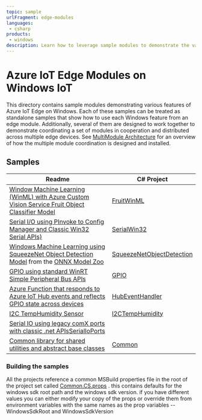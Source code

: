 ```yaml
---
topic: sample
urlFragment: edge-modules
languages:
 - csharp
products:
 - windows
description: Learn how to leverage sample modules to demonstrate the various features of Azure IoT Edge on Windows.
---
```


# Azure IoT Edge Modules on Windows IoT

This directory contains sample modules demonstrating various features of Azure IoT Edge on Windows.
Each of these samples can be treated as standalone samples that show how to use each Windows feature from an edge module.
Additionally, several of them are designed to work together to demonstrate coordinating a set of modules in cooperation and distributed across multiple edge devices.  See [MultiModule Architecture](./readme.multimodule.md) for an overview of how the multiple module coordination is designed and installed.

## Samples

| Readme | C# Project |
|--------| ---------- |
|[Window Machine Learning (WinML) with Azure Custom Vision Service Fruit Object Classifier Model](./WinMLCustomVisionFruit/Readme.md)| [FruitWinML](./WinMLCustomVisionFruit/CS/WinMLCustomVisionFruit.csproj)|
|[Serial I/O using PInvoke to Config Manager and Classic Win32 Serial APIs)](./SerialWin32/Readme.md)| [SerialWin32](./SerialWin32/CS/SerialWin32.csproj)|
|[Windows Machine Learning using SqueezeNet Object Detection Model](./ConsoleDotNetCoreWinML/Readme.md) from the [ONNX Model Zoo](https://github.com/onnx/models/tree/master/squeezenet)| [SqueezeNetObjectDetection](./squeezenetobjectdetection/cs/squeezenetobjectdetection.csproj)|
|[GPIO using standard WinRT Simple Peripheral Bus APIs](./gpio/Readme.md)| [GPIO](./Gpio/CS/ConsoleDotNetCoreGPIO/ConsoleDotNetCoreGPIO.csproj)|
|[Azure Function that responds to Azure IoT Hub events and reflects GPIO state across devices](./HubEventHandler/README.Md)| [HubEventHandler](./HubEventHandler/cs/HubEventHandler.csproj)|
|[I2C TempHumidity Sensor](./I2CTempHumidity/README.md)|[I2CTempHumidity](./I2CTempHumidity/CS/I2CTempHumidity)|
|[Serial IO using legacy comX ports with classic .net APIs](./SerialIoPorts/README.md)[SerialIoPorts](./SerialIoPorts/CS/SerialIoPorts.csproj)|
|[Common library for shared utilities and abstract base classes](./Common/README.Md)| [Common](./common/cs/common.csproj)|

### Building the samples

All the projects reference a common MSBuild properties file in the root of the project set called [Common.CS.props](./Common.CS.props) .  this contains defaults for the windows sdk root path and the windows sdk version.  if you have different values you can either modify your copy of the props or override them from environment variables with the same names as the prop variables -- WindowsSdkRoot and WindowsSdkVersion
